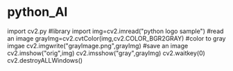 # python_AI
import cv2.py #library import
img=cv2.imread("python logo sample") #read an image
grayImg=cv2.cvtColor(img,cv2.COLOR_BGR2GRAY) #color to gray imgae
cv2.imgwrite("grayImage.png",grayImg) #save an image
cv2.imshow("orig",img)
cv2.imsshow("gray",grayImg)
cv2.waitkey(0)
cv2.destroyALLWindows()
